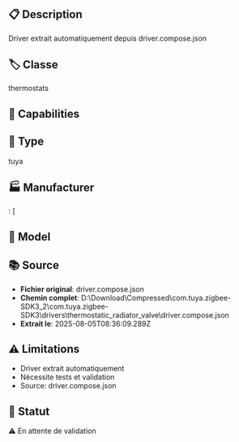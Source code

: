 # 

## 📋 Description
Driver extrait automatiquement depuis driver.compose.json

## 🏷️ Classe
thermostats

## 🔧 Capabilities


## 📡 Type
tuya

## 🏭 Manufacturer
: [
            

## 📱 Model


## 📚 Source
- **Fichier original**: driver.compose.json
- **Chemin complet**: D:\Download\Compressed\com.tuya.zigbee-SDK3_2\com.tuya.zigbee-SDK3\drivers\thermostatic_radiator_valve\driver.compose.json
- **Extrait le**: 2025-08-05T08:36:09.289Z

## ⚠️ Limitations
- Driver extrait automatiquement
- Nécessite tests et validation
- Source: driver.compose.json

## 🚀 Statut
⚠️ En attente de validation
